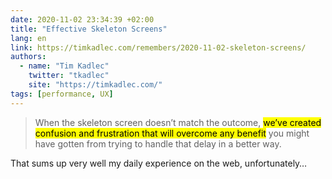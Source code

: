 ```yaml
---
date: 2020-11-02 23:34:39 +02:00
title: "Effective Skeleton Screens"
lang: en
link: https://timkadlec.com/remembers/2020-11-02-skeleton-screens/
authors:
  - name: "Tim Kadlec"
    twitter: "tkadlec"
    site: "https://timkadlec.com/"
tags: [performance, UX]
---
```


> When the skeleton screen doesn’t match the outcome, <mark>we’ve created confusion and frustration that will overcome any benefit</mark> you might have gotten from trying to handle that delay in a better way.

That sums up very well my daily experience on the web, unfortunately…
